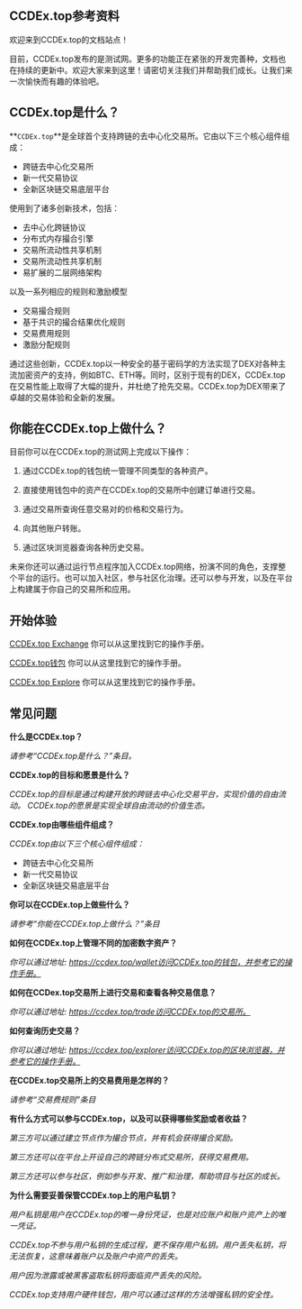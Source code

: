 ## CCDEx.top参考资料

欢迎来到CCDEx.top的文档站点！

目前，CCDEx.top发布的是测试网。更多的功能正在紧张的开发完善种，文档也在持续的更新中。欢迎大家来到这里！请密切关注我们并帮助我们成长。让我们来一次愉快而有趣的体验吧。

## CCDEx.top是什么？

**`CCDEx.top`**是全球首个支持跨链的去中心化交易所。它由以下三个核心组件组成：

* 跨链去中心化交易所
* 新一代交易协议
* 全新区块链交易底层平台

使用到了诸多创新技术，包括：

* 去中心化跨链协议
* 分布式内存撮合引擎
* 交易所流动性共享机制
* 交易所流动性共享机制
* 易扩展的二层网络架构

以及一系列相应的规则和激励模型

* 交易撮合规则
* 基于共识的撮合结果优化规则 
* 交易费用规则
* 激励分配规则

通过这些创新，CCDEx.top以一种安全的基于密码学的方法实现了DEX对各种主流加密资产的支持，例如BTC、ETH等。同时，区别于现有的DEX，CCDEx.top在交易性能上取得了大幅的提升，并杜绝了抢先交易。CCDEx.top为DEX带来了卓越的交易体验和全新的发展。

## 你能在CCDEx.top上做什么？

目前你可以在CCDEx.top的测试网上完成以下操作：

1. 通过CCDEx.top的钱包统一管理不同类型的各种资产。

2. 直接使用钱包中的资产在CCDEx.top的交易所中创建订单进行交易。

3. 通过交易所查询任意交易对的价格和交易行为。

4. 向其他账户转账。

5. 通过区块浏览器查询各种历史交易。

未来你还可以通过运行节点程序加入CCDEx.top网络，扮演不同的角色，支撑整个平台的运行。也可以加入社区，参与社区化治理。还可以参与开发，以及在平台上构建属于你自己的交易所和应用。

## 开始体验

[CCDEx.top Exchange](https://ccdex.top/trade) 你可以从这里找到它的操作手册。

[CCDEx.top钱包](https://ccdex.top/wallet) 你可以从这里找到它的操作手册。

[CCDEx.top Explore](https://ccdex.top/explorer) 你可以从这里找到它的操作手册。

## 常见问题
**什么是CCDEx.top？**

*请参考“CCDEx.top是什么？”条目。*

**CCDEx.top的目标和愿景是什么？**

*CCDEx.top的目标是通过构建开放的跨链去中心化交易平台，实现价值的自由流动。*
*CCDEx.top的愿景是实现全球自由流动的价值生态。*

**CCDEx.top由哪些组件组成？**

*CCDEx.top由以下三个核心组件组成：*

* 跨链去中心化交易所
* 新一代交易协议
* 全新区块链交易底层平台

**你可以在CCDEx.top上做些什么？**

*请参考“你能在CCDEx.top上做什么？”条目*

**如何在CCDEx.top上管理不同的加密数字资产？**

*你可以通过地址: https://ccdex.top/wallet访问CCDEx.top的钱包，并参考它的操作手册。*

**如何在CCDex.top交易所上进行交易和查看各种交易信息？**

*你可以通过地址: https://ccdex.top/trade访问CCDEx.top的交易所。*

**如何查询历史交易？**

*你可以通过地址: https://ccdex.top/explorer访问CCDEx.top的区块浏览器，并参考它的操作手册。*

**在CCDEx.top交易所上的交易费用是怎样的？**

*请参考“交易费规则”条目*

**有什么方式可以参与CCDEx.top，以及可以获得哪些奖励或者收益？**

*第三方可以通过建立节点作为撮合节点，并有机会获得撮合奖励。*

*第三方还可以在平台上开设自己的跨链分布式交易所，获得交易费用。*

*第三方还可以参与社区，例如参与开发、推广和治理，帮助项目与社区的成长。*

**为什么需要妥善保管CCDEx.top上的用户私钥？**

*用户私钥是用户在CCDEx.top的唯一身份凭证，也是对应账户和账户资产上的唯一凭证。*

*CCDEx.top不参与用户私钥的生成过程，更不保存用户私钥。用户丢失私钥，将无法恢复，这意味着账户以及账户中资产的丢失。*

*用户因为泄露或被黑客盗取私钥将面临资产丢失的风险。*

*CCDEx.top支持用户硬件钱包，用户可以通过这样的方法增强私钥的安全性。*
